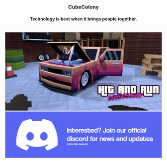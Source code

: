 <p align="center">
	<h3 align="center">CubeColony</h3>
	<h4 align="center">Technology is best when it brings people together.</h4>
	<br>
	<img src="https://raw.githubusercontent.com/CubeColony/.github/master/profile/splash-min 3.png">
	<img src="https://raw.githubusercontent.com/CubeColony/.github/master/profile/discord.png">
</p>
